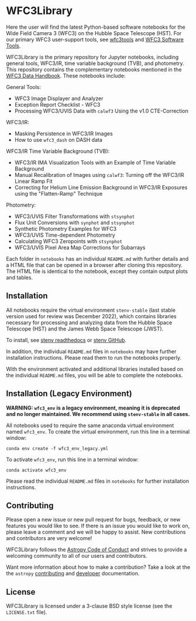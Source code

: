 WFC3Library
===========

Here the user will find the latest Python-based software notebooks for the Wide
Field Camera 3 (WFC3) on the Hubble Space Telescope (HST). For our primary WFC3
user-support tools, see [wfc3tools](https://github.com/spacetelescope/wfc3tools) and 
[WFC3 Software Tools](https://www.stsci.edu/hst/instrumentation/wfc3/software-tools).

WFC3Library is the primary repository for Jupyter notebooks, including general tools, 
WFC3/IR, time variable background (TVB), and photometry. This repository contains the 
complementary notebooks mentioned in the [WFC3 Data Handbook](https://hst-docs.stsci.edu/wfc3dhb). 
These notebooks include:

General Tools:
- WFC3 Image Displayer and Analyzer
- Exception Report Checklist - WFC3
- Processing WFC3/UVIS Data with `calwf3` Using the v1.0 CTE-Correction

WFC3/IR:
- Masking Persistence in WFC3/IR Images
- How to use `wfc3_dash` on DASH data

WFC3/IR Time Variable Background (TVB):
- WFC3/IR IMA Visualization Tools with an Example of Time Variable Background
- Manual Recalibration of Images using `calwf3`: Turning off the WFC3/IR Linear Ramp Fit
- Correcting for Helium Line Emission Background in WFC3/IR Exposures using the "Flatten-Ramp" Technique

Photometry:
- WFC3/UVIS Filter Transformations with `stsynphot`
- Flux Unit Conversions with `synphot` and `stsynphot`
- Synthetic Photometry Examples for WFC3
- WFC3/UVIS Time-dependent Photometry
- Calculating WFC3 Zeropoints with `stsynphot`
- WFC3/UVIS Pixel Area Map Corrections for Subarrays

Each folder in `notebooks` has an individual `README.md` with further 
details and a HTML file that can be opened in a browser after cloning this 
repository. The HTML file is identical to the notebook, except they contain 
output plots and tables.

Installation
------------

All notebooks require the virtual environment `stenv-stable` (last stable 
version used for review was December 2022), which contains libraries necessary
for processing and analyzing data from the Hubble Space Telescope (HST) and the
James Webb Space Telescope (JWST).

To install, see [stenv readthedocs](https://stenv.readthedocs.io/en/latest/)
or [stenv GitHub](https://github.com/spacetelescope/stenv). 

In addition, the individual `README.md` files in `notebooks` may have 
further installation instructions. Please read them to run the notebooks 
properly.

With the environment activated and additional libraries installed based on the
individual `README.md` files, you will be able to complete the notebooks.

Installation (Legacy Environment)
---------------------------------

**WARNING: `wfc3_env` is a legacy environment, meaning it is deprecated**
**and no longer maintained. We recommend using `stenv-stable` in all cases.**

All notebooks used to require the same anaconda virtual environment named 
`wfc3_env`. To create the virtual environment, run this line in a terminal 
window:

    conda env create -f wfc3_env_legacy.yml

To activate `wfc3_env`, run this line in a terminal window:

    conda activate wfc3_env

Please read the individual `README.md` files in `notebooks` for further 
installation instructions.

Contributing
------------

Please open a new issue or new pull request for bugs, feedback, or new features
you would like to see. If there is an issue you would like to work on, please
leave a comment and we will be happy to assist. New contributions and
contributors are very welcome!

WFC3Library follows the 
[Astropy Code of Conduct](https://www.astropy.org/code_of_conduct.html)
and strives to provide a welcoming community to all of our users and 
contributors.

Want more information about how to make a contribution?  Take a look at
the the `astropy` 
[contributing](https://www.astropy.org/contribute.html)
and [developer](https://docs.astropy.org/en/stable/index.html#developer-documentation) 
documentation.


License
-------

WFC3Library is licensed under a 3-clause BSD style license (see the `LICENSE.txt` file).
